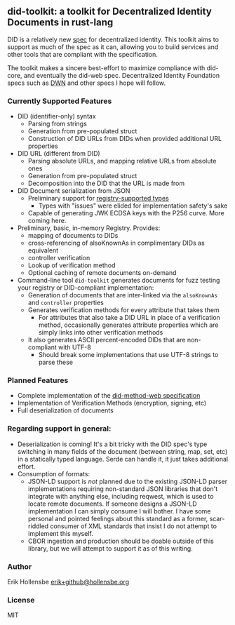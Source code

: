## did-toolkit: a toolkit for Decentralized Identity Documents in rust-lang

DID is a relatively new [spec](https://www.w3.org/TR/did-core/) for decentralized
identity. This toolkit aims to support as much of the spec as it can, allowing
you to build services and other tools that are compliant with the
specification.

The toolkit makes a sincere best-effort to maximize compliance with did-core,
and eventually the did-web spec. Decentralized Identity Foundation specs such
as [DWN](https://identity.foundation/decentralized-web-node/spec/) and other
specs I hope will follow.

### Currently Supported Features

-   DID (identifier-only) syntax
    -   Parsing from strings
    -   Generation from pre-populated struct
    -   Construction of DID URLs from DIDs when provided additional URL properties
-   DID URL (different from DID)
    -   Parsing absolute URLs, and mapping relative URLs from absolute ones
    -   Generation from pre-populated struct
    -   Decomposition into the DID that the URL is made from
-   DID Document serialization from JSON
    -   Preliminary support for [registry-supported types](https://www.w3.org/TR/did-spec-registries/)
        -   Types with "issues" were elided for implementation safety's sake
    -   Capable of generating JWK ECDSA keys with the P256 curve. More coming here.
-   Preliminary, basic, in-memory Registry. Provides:
    -   mapping of documents to DIDs
    -   cross-referencing of alsoKnownAs in complimentary DIDs as equivalent
    -   controller verification
    -   Lookup of verification method
    -   Optional caching of remote documents on-demand
-   Command-line tool `did-toolkit` generates documents for fuzz testing your registry or DID-compliant implementation:
    -   Generation of documents that are inter-linked via the `alsoKnownAs` and `controller` properties
    -   Generates verification methods for every attribute that takes them
        -   For attributes that also take a DID URL in place of a verification method, occasionally generates attribute properties which are simply links into other verification methods
    -   It also generates ASCII percent-encoded DIDs that are non-compliant with UTF-8
        -   Should break some implementations that use UTF-8 strings to parse these

### Planned Features

-   Complete implementation of the [did-method-web specification](https://w3c-ccg.github.io/did-method-web/)
-   Implementation of Verification Methods (encryption, signing, etc)
-   Full deserialization of documents

### Regarding support in general:

-   Deserialization is coming! It's a bit tricky with the DID spec's type
    switching in many fields of the document (between string, map, set, etc) in a
    statically typed language. Serde can handle it, it just takes additional
    effort.
-   Consumption of formats:
    -   JSON-LD support is _not_ planned due to the existing JSON-LD parser
        implementations requiring non-standard JSON libraries that don't
        integrate with anything else, including reqwest, which is used to locate
        remote documents. If someone designs a JSON-LD implementation I can
        simply consume I will bother. I have some personal and pointed feelings
        about this standard as a former, scar-riddled consumer of XML standards
        that insist I do not attempt to implement this myself.
    -   CBOR ingestion and production should be doable outside of this library,
        but we will attempt to support it as of this writing.

### Author

Erik Hollensbe <erik+github@hollensbe.org>

### License

MIT
